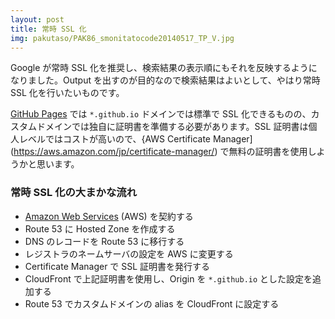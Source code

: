 ```yaml
---
layout: post
title: 常時 SSL 化
img: pakutaso/PAK86_smonitatocode20140517_TP_V.jpg
---
```


Google が常時 SSL 化を推奨し、検索結果の表示順にもそれを反映するようになりました。Output を出すのが目的なので検索結果はよいとして、やはり常時 SSL 化を行いたいものです。

[GitHub Pages](https://pages.github.com/) では `*.github.io` ドメインでは標準で SSL 化できるものの、カスタムドメインでは独自に証明書を準備する必要があります。SSL 証明書は個人レベルではコストが高いので、{AWS Certificate Manager](https://aws.amazon.com/jp/certificate-manager/) で無料の証明書を使用しようかと思います。

### 常時 SSL 化の大まかな流れ

+ [Amazon Web Services](https://aws.amazon.com/jp/) (AWS) を契約する
+ Route 53 に Hosted Zone を作成する
+ DNS のレコードを Route 53 に移行する
+ レジストラのネームサーバの設定を AWS に変更する
+ Certificate Manager で SSL 証明書を発行する
+ CloudFront で上記証明書を使用し、Origin を `*.github.io` とした設定を追加する
+ Route 53 でカスタムドメインの alias を CloudFront に設定する
